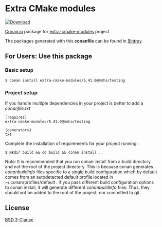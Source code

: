 # Extra CMake modules
[ ![Download](https://api.bintray.com/packages/mmha/conan/extra-cmake-modules%3Ammha/images/download.svg) ](https://bintray.com/mmha/conan/extra-cmake-modules%3Ammha/_latestVersion)

[Conan.io](https://conan.io) package for [extra-cmake-modules](https://api.kde.org/frameworks/extra-cmake-modules/html/index.html) project

The packages generated with this **conanfile** can be found in [Bintray](https://bintray.com/mmha/conan/extra-cmake-modules).

## For Users: Use this package

### Basic setup

    $ conan install extra-cmake-modules/5.41.0@mmha/testing

### Project setup

If you handle multiple dependencies in your project is better to add a *conanfile.txt*

    [requires]
    extra-cmake-modules/5.41.0@mmha/testing

    [generators]
    txt

Complete the installation of requirements for your project running:

    $ mkdir build && cd build && conan install ..

Note: It is recommended that you run conan install from a build directory and not the root of the project directory.  This is because conan generates *conanbuildinfo* files specific to a single build configuration which by default comes from an autodetected default profile located in ~/.conan/profiles/default .  If you pass different build configuration options to conan install, it will generate different *conanbuildinfo* files.  Thus, they should not be added to the root of the project, nor committed to git.

## License
[BSD 3-Clause](LICENSE)

